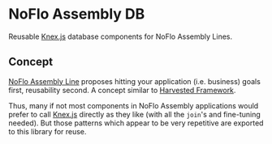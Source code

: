 # NoFlo Assembly DB

Reusable [Knex.js](http://knexjs.org/) database components for NoFlo Assembly Lines.

## Concept

[NoFlo Assembly Line](https://github.com/noflo/noflo-assembly) proposes hitting your application (i.e. business) goals first, reusability second. A concept similar to [Harvested Framework](https://martinfowler.com/bliki/HarvestedFramework.html).

Thus, many if not most components in NoFlo Assembly applications would prefer to call [Knex.js](http://knexjs.org/) directly as they like (with all the `join`'s and fine-tuning needed). But those patterns which appear to be very repetitive are exported to this library for reuse.
